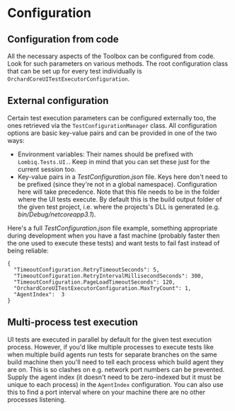 # Configuration



## Configuration from code

All the necessary aspects of the Toolbox can be configured from code. Look for such parameters on various methods. The root configuration class that can be set up for every test individually is `OrchardCoreUITestExecutorConfiguration`.


## External configuration

Certain test execution parameters can be configured externally too, the ones retrieved via the `TestConfigurationManager` class. All configuration options are basic key-value pairs and can be provided in one of the two ways:

- Environment variables: Their names should be prefixed with `Lombiq.Tests.UI.`. Keep in mind that you can set these just for the current session too.
- Key-value pairs in a *TestConfiguration.json* file. Keys here don't need to be prefixed (since they're not in a global namespace). Configuration here will take precedence. Note that this file needs to be in the folder where the UI tests execute. By default this is the build output folder of the given test project, i.e. where the projects's DLL is generated  (e.g. *bin/Debug/netcoreapp3.1*).

Here's a full *TestConfiguration.json* file example, something appropriate during development when you have a fast machine (probably faster then the one used to execute these tests) and want tests to fail fast instead of being reliable:

```
{
  "TimeoutConfiguration.RetryTimeoutSeconds": 5,
  "TimeoutConfiguration.RetryIntervalMillisecondSeconds": 300,
  "TimeoutConfiguration.PageLoadTimeoutSeconds": 120,
  "OrchardCoreUITestExecutorConfiguration.MaxTryCount": 1,
  "AgentIndex":  3
}
```


## <a name="multi-process"></a>Multi-process test execution

UI tests are executed in parallel by default for the given test execution process. However, if you'd like multiple processes to execute tests like when multiple build agents run tests for separate branches on the same build machine then you'll need to tell each process which build agent they are on. This is so clashes on e.g. network port numbers can be prevented. Supply the agent index (it doesn't need to be zero-indexed but it must be unique to each process) in the `AgentIndex` configuration. You can also use this to find a port interval where on your machine there are no other processes listening.
